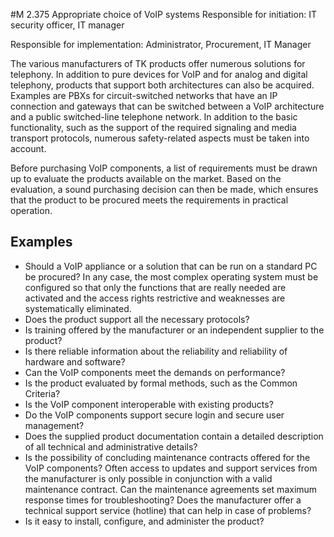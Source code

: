 #M 2.375 Appropriate choice of VoIP systems
Responsible for initiation: IT security officer, IT manager

Responsible for implementation: Administrator, Procurement, IT Manager

The various manufacturers of TK products offer numerous solutions for telephony. In addition to pure devices for VoIP and for analog and digital telephony, products that support both architectures can also be acquired. Examples are PBXs for circuit-switched networks that have an IP connection and gateways that can be switched between a VoIP architecture and a public switched-line telephone network. In addition to the basic functionality, such as the support of the required signaling and media transport protocols, numerous safety-related aspects must be taken into account.

Before purchasing VoIP components, a list of requirements must be drawn up to evaluate the products available on the market. Based on the evaluation, a sound purchasing decision can then be made, which ensures that the product to be procured meets the requirements in practical operation.



## Examples 
* Should a VoIP appliance or a solution that can be run on a standard PC be procured? In any case, the most complex operating system must be configured so that only the functions that are really needed are activated and the access rights restrictive and weaknesses are systematically eliminated.
* Does the product support all the necessary protocols?
* Is training offered by the manufacturer or an independent supplier to the product?
* Is there reliable information about the reliability and reliability of hardware and software?
* Can the VoIP components meet the demands on performance?
* Is the product evaluated by formal methods, such as the Common Criteria?
* Is the VoIP component interoperable with existing products?
* Do the VoIP components support secure login and secure user management?
* Does the supplied product documentation contain a detailed description of all technical and administrative details?
* Is the possibility of concluding maintenance contracts offered for the VoIP components? Often access to updates and support services from the manufacturer is only possible in conjunction with a valid maintenance contract. Can the maintenance agreements set maximum response times for troubleshooting? Does the manufacturer offer a technical support service (hotline) that can help in case of problems?
* Is it easy to install, configure, and administer the product?




